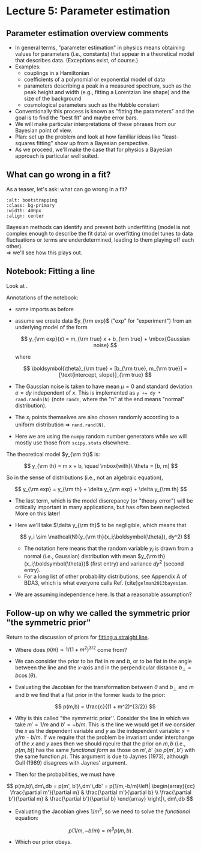 # Lecture 5: Parameter estimation 


## Parameter estimation overview comments

* In general terms, "parameter estimation" in physics means obtaining values for parameters (i.e., constants) that appear in a theoretical model that describes data. (Exceptions exist, of course.)
* Examples:
    * couplings in a Hamiltonian
    * coefficients of a polynomial or exponential model of data
    * parameters describing a peak in a measured spectrum, such as the peak height and width (e.g., fitting a Lorentzian line shape) and the size of the background
    * cosmological parameters such as the Hubble constant 
* Conventionally this process is known as "fitting the parameters" and the goal is to find the "best fit" and maybe error bars.
* We will make particular interpretations of these phrases from our Bayesian point of view.
* Plan: set up the problem and look at how familiar ideas like "least-squares fitting" show up from a Bayesian perspective.
* As we proceed, we'll make the case that for physics a Bayesian
approach is particular well suited.

## What can go wrong in a fit?

As a teaser, let's ask: what can go wrong in a fit? 

```{image} /_images/over_under_fitting_cartoon.png
:alt: bootstrapping
:class: bg-primary
:width: 400px
:align: center
```

Bayesian methods can identify and prevent both underfitting (model is not complex enough to describe the fit data) or overfitting (model tunes to data fluctuations or terms are underdetermined, leading to them playing off each other).  
$\Longrightarrow$ we'll see how this plays out.

## Notebook: Fitting a line

Look at [](/notebooks/Parameter_estimation/parameter_estimation_fitting_straight_line_I.ipynb).

Annotations of the notebook:
* same imports as before
* assume we create data $y_{\rm exp}$ ("exp" for "experiment") from an underlying model of the form

    $$
      y_{\rm exp}(x) = m_{\rm true} x + b_{\rm true} + \mbox{Gaussian noise}
    $$

    where

    $$
     \boldsymbol{\theta}_{\rm true} = [b_{\rm true}, m_{\rm true}]
      = [\text{intercept, slope}]_{\rm true}
    $$

* The Gaussian noise is taken to have mean $\mu=0$ and standard deviation $\sigma = dy$ independent of $x$. This is implemented as
`y += dy * rand.randn(N)` (note `randn`, where the "n" at the end means "normal" distribution).
* The $x_i$ points themselves are also chosen randomly according to a uniform distribution $\Longrightarrow$ `rand.rand(N)`.
* Here we are using the `numpy` random number generators while we will mostly use those from `scipy.stats` elsewhere.

The theoretical model $y_{\rm th}$ is:

$$
   y_{\rm th} = m x + b, \quad \mbox{with}\ \theta = [b, m]
$$  

So in the sense of distributions (i.e., not an algebraic equation),

$$
  y_{\rm exp} = y_{\rm th} + \delta y_{\rm exp} + \delta y_{\rm th}
$$  

* The last term, which is the model discrepancy (or "theory error") will be critically important in many applications, but has often been neglected. More on this later!
* Here we'll take $\delta y_{\rm th}$ to be negligible, which means that

    $$
      y_i \sim \mathcal{N}(y_{\rm th}(x_i;\boldsymbol{\theta}), dy^2)
    $$

    * The notation here means that the random variable $y_i$ is drawn from a normal (i.e., Gaussian) distribution with mean $y_{\rm th}(x_i;\boldsymbol{\theta})$ (first entry) and variance $dy^2$ (second entry). 
    * For a long list of other probability distributions, see Appendix A of BDA3, which is what everyone calls Ref. {cite}`gelman2013bayesian`.

* We are assuming independence here. Is that a reasonable assumption?



## Follow-up on why we called the symmetric prior "the symmetric prior"

Return to the discussion of priors for [fitting a straight line](/notebooks/Parameter_estimation/parameter_estimation_fitting_straight_line_I.ipynb).
* Where does $p(m) \propto 1/(1+m^2)^{3/2}$ come from?
* We can consider the prior to be flat in $m$ and $b$, or to be flat
  in the angle between the line and the $x$-axis and in the
  perpendicular distance $b_\perp=b \cos(\theta)$.
* Evaluating the Jacobian for the transformation between $\theta$ and
  $b_\perp$ and $m$ and $b$ we find that a flat prior in the former
  leads to the prior:
  
  $$
  p(m,b) = \frac{c}{(1 + m^2)^{3/2}}
  $$

* Why is this called "the symmetric prior''. Consider the line in
  which we take $m'=1/m$ and $b'=-b/m$. This is the line we would get
  if we consider the $x$ as the dependent variable and $y$ as the
  independent variable: $x=y/m - b/m$. If we require that the problem
  be invariant under interchange of the $x$ and $y$ axes then we
  should rqeuire that the prior on $m,b$ (i.e., $p(m,b)$) has the same
  *functional form* as those on $m',b'$ (so $p(m',b')$ with the same
  function $p$). This argument is due to Jaynes (1973), although Gull
  (1989) disagrees with Jaynes' argument. 
  
* Then for the probabilities, we must have

$$
 p(m,b)\,dm\,db = p(m', b')\,dm'\,db'
 = p(1/m,-b/m)\left| 
  \begin{array}{cc}
  \frac{\partial m'}{\partial m} & \frac{\partial m'}{\partial b} \\
  \frac{\partial b'}{\partial m} & \frac{\partial b'}{\partial b} 
  \end{array}
 \right|\, dm\,db
$$

* Evaluating the Jacobian gives $1/m^3$, so we need to solve the *functional* equation:

$$
   p(1/m, -b/m) = m^3 p(m, b) .
$$

* Which our prior obeys.
